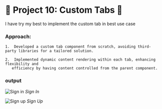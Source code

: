 # 🚀 Project 10: Custom Tabs 🚀

I have try my best to implement the custom tab in best use case

### Approach:
```
1️.  Developed a custom tab component from scratch, avoiding third-party libraries for a tailored solution.
```
```
2️.  Implemented dynamic content rendering within each tab, enhancing flexibility and 
   efficiency by having content controlled from the parent component.
```

### output

![Sign in](https://raw.githubusercontent.com/RamLearn-1997/25-React-Project/main/custom-tabs/src/assets/signin%20(2).png)
*Sign In*

![Sign up](https://raw.githubusercontent.com/RamLearn-1997/25-React-Project/main/custom-tabs/src/assets/createaccount.png)
*Sign Up*
